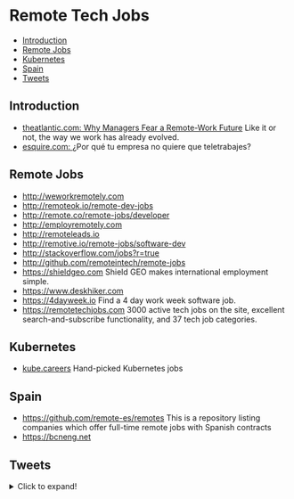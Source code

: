 # Remote Tech Jobs
- [Introduction](#introduction)
- [Remote Jobs](#remote-jobs)
- [Kubernetes](#kubernetes)
- [Spain](#spain)
- [Tweets](#tweets)
## Introduction
- [theatlantic.com: Why Managers Fear a Remote-Work Future](https://www.theatlantic.com/ideas/archive/2021/07/work-from-home-benefits/619597/) Like it or not, the way we work has already evolved.
- [esquire.com: ](https://www.esquire.com/es/trabajo/a37314227/teletrabajo-volver-oficina/) ¿Por qué tu empresa no quiere que teletrabajes?

## Remote Jobs
- http://weworkremotely.com
- http://remoteok.io/remote-dev-jobs
- http://remote.co/remote-jobs/developer
- http://employremotely.com
- http://remoteleads.io
- http://remotive.io/remote-jobs/software-dev
- http://stackoverflow.com/jobs?r=true
- http://github.com/remoteintech/remote-jobs
- https://shieldgeo.com Shield GEO makes international employment simple. 
- https://www.deskhiker.com
- https://4dayweek.io Find a 4 day work week software job.
- https://remotetechjobs.com 3000 active tech jobs on the site, excellent search-and-subscribe functionality, and 37 tech job categories.

## Kubernetes 
- [kube.careers](https://kube.careers/) Hand-picked Kubernetes jobs
## Spain
- https://github.com/remote-es/remotes This is a repository listing companies which offer full-time remote jobs with Spanish contracts
- https://bcneng.net

## Tweets
<details>
  <summary>Click to expand!</summary>

<center>
<blockquote class="twitter-tweet"><p lang="en" dir="ltr">Every company that has told their employees they need to come back into the office is in for a rough surprise. <br><br>PSA: Your entire eng teams are hunting for new remote jobs and not telling you they’ll be leaving soon.</p>&mdash; Randall Kanna (@RandallKanna) <a href="https://twitter.com/RandallKanna/status/1406317668378955776?ref_src=twsrc%5Etfw">June 19, 2021</a></blockquote> <script async src="https://platform.twitter.com/widgets.js" charset="utf-8"></script>
</center>
</details>